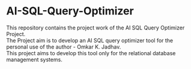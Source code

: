 # AI-SQL-Query-Optimizer
This repository contains the project work of the AI SQL Query Optimizer Project.
<br>
The Project aim is to develop an AI SQL query optimizer tool for the personal use of the author - Omkar K. Jadhav.
<br>
This project aims to develop this tool only for the relational database management systems.
